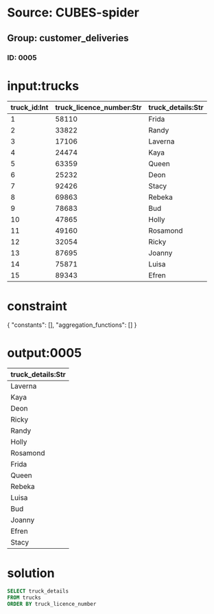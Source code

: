 # Source: CUBES-spider
## Group: customer_deliveries
### ID: 0005

# input:trucks

| truck_id:Int | truck_licence_number:Str | truck_details:Str |
|---|---|---|
| 1 | 58110 | Frida |
| 2 | 33822 | Randy |
| 3 | 17106 | Laverna |
| 4 | 24474 | Kaya |
| 5 | 63359 | Queen |
| 6 | 25232 | Deon |
| 7 | 92426 | Stacy |
| 8 | 69863 | Rebeka |
| 9 | 78683 | Bud |
| 10 | 47865 | Holly |
| 11 | 49160 | Rosamond |
| 12 | 32054 | Ricky |
| 13 | 87695 | Joanny |
| 14 | 75871 | Luisa |
| 15 | 89343 | Efren |

# constraint

{
  "constants": [],
  "aggregation_functions": []
}

# output:0005

| truck_details:Str |
|---|
| Laverna |
| Kaya |
| Deon |
| Ricky |
| Randy |
| Holly |
| Rosamond |
| Frida |
| Queen |
| Rebeka |
| Luisa |
| Bud |
| Joanny |
| Efren |
| Stacy |

# solution

```sql
SELECT truck_details
FROM trucks
ORDER BY truck_licence_number
```
